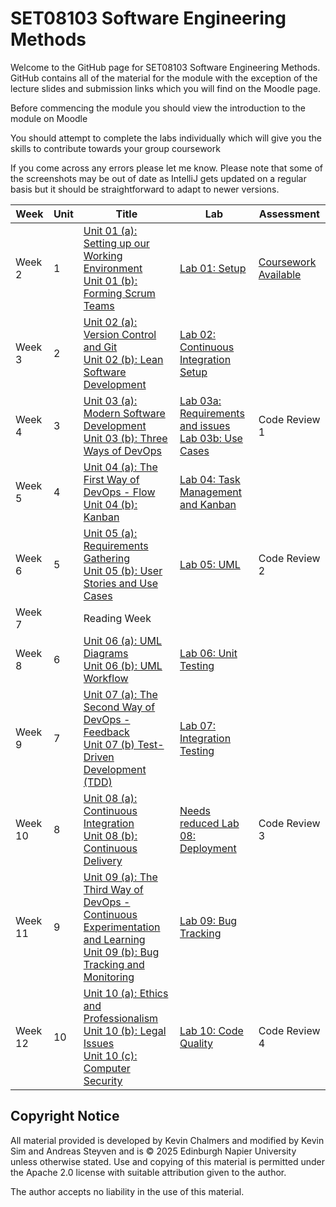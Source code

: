 # SET08103 Software Engineering Methods

Welcome to the GitHub page for SET08103 Software Engineering Methods. GitHub contains all of the material for the module with the exception of the lecture slides and submission links which you will find on the Moodle page.

Before commencing the module you should view the introduction to the module on Moodle

You should attempt to complete the labs individually which will give you the skills to contribute towards your group coursework 

If you come across any errors please let me know. Please note that some of the screenshots may be out of date as IntelliJ gets updated on a regular basis but it should be straightforward to adapt to newer versions.


|Week   | Unit                                                | Title                                                        | Lab                                                | Assessment           |
|---------| -------------------------------------------------------- | ---- | -------------------- | -------------------- |
|Week 2 | 1 | [Unit 01 (a): Setting up our Working Environment](units/unit01/unit01a.md) <br> [Unit 01 (b): Forming Scrum Teams](units/unit01/unit01b.md) | [Lab 01: Setup](labs/lab01)                        | [Coursework Available](assessment) |
|Week 3 | 2 | [Unit 02 (a): Version Control and Git](units/unit02/unit02a.md) <br> [Unit 02 (b): Lean Software Development](units/unit02/unit02b.md) | [Lab 02: Continuous Integration Setup](labs/lab02) |  |
|Week 4 | 3 | [Unit 03 (a): Modern Software Development](units/unit03/unit03a.md) <br> [Unit 03 (b): Three Ways of DevOps](units/unit03/unit03b.md) | [Lab 03a: Requirements and issues](labs/lab03a) <br> [Lab 03b: Use Cases](labs/lab03b) | Code Review 1 |
|Week 5 | 4 | [Unit 04 (a): The First Way of DevOps - Flow](units/unit04/unit04a.md) <br> [Unit 04 (b): Kanban](units/unit04/unit04b.md) | [Lab 04: Task Management and Kanban](labs/lab04) |  |
| Week 6 | 5 |[Unit 05 (a): Requirements Gathering](units/unit05/unit05a.md) <br> [Unit 05 (b): User Stories and Use Cases](units/unit05/unit05b.md) | [Lab 05: UML](labs/lab05)                          | Code Review 2 |
|Week 7 | | Reading Week  |  ||
|Week 8 | 6 | [Unit 06 (a): UML Diagrams](units/unit06/unit06a.md) <br> [Unit 06 (b): UML Workflow](units/unit06/unit06b.md) | [Lab 06: Unit Testing](labs/lab06) |  |
|Week 9 | 7 | [Unit 07 (a): The Second Way of DevOps - Feedback](units/unit07/unit07a.md) <br> [Unit 07 (b) Test-Driven Development (TDD)](units/unit07/unit07b.md) | [Lab 07: Integration Testing](labs/lab07) |                      |
|Week 10 | 8 | [Unit 08 (a): Continuous Integration](units/unit08/unit08a.md) <br> [Unit 08 (b): Continuous Delivery](units/unit08/unit08b.md) | [Needs reduced Lab 08: Deployment](labs/lab08) | Code Review 3 |
|Week 11 | 9 | [Unit 09 (a): The Third Way of DevOps - Continuous Experimentation and Learning](units/unit09/unit09a.md) <br> [Unit 09 (b): Bug Tracking and Monitoring](units/unit09/unit09b.md) | [Lab 09: Bug Tracking](labs/lab09) |  |
|Week 12 | 10      | [Unit 10 (a): Ethics and Professionalism](units/unit10/unit10a.md) <br> [Unit 10 (b): Legal Issues](units/unit10/unit10b.md)<br>[Unit 10 (c): Computer Security](units/unit10/unit10c.md)  | [Lab 10: Code Quality](labs/lab10)               | Code Review 4 |

## Copyright Notice

All material provided is developed by Kevin Chalmers and modified by Kevin Sim and Andreas Steyven and is © 2025 Edinburgh Napier University unless otherwise stated. Use and copying of this material is permitted under the Apache 2.0 license with suitable attribution given to the author.

The author accepts no liability in the use of this material.
